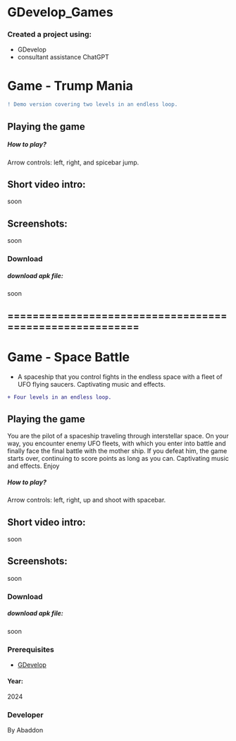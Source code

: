 # GDevelop_Games

### Created a project using:
+ GDevelop
+ consultant assistance ChatGPT

# Game - Trump Mania
```diff
! Demo version covering two levels in an endless loop.
```


## Playing the game
##### How to play? </br>
Arrow controls: left, right, and spicebar jump.
## Short video intro:
soon

## Screenshots:
soon

### Download
##### download apk file:
soon

## ========================================================
# Game - Space Battle
- A spaceship that you control fights in the endless space with a fleet of UFO flying saucers.
Captivating music and effects.
```diff
+ Four levels in an endless loop.
```
## Playing the game
You are the pilot of a spaceship traveling through interstellar space. On your way, you encounter enemy UFO fleets, with which you enter into battle and finally face the final battle with the mother ship.
If you defeat him, the game starts over, continuing to score points as long as you can. Captivating music and effects.
Enjoy

##### How to play? </br>
Arrow controls: left, right, up and shoot with spacebar.
## Short video intro:
soon

## Screenshots:
soon

### Download
##### download apk file:
soon

### Prerequisites
- [GDevelop](https://gdevelop.io)
#### Year:
2024

### Developer
By Abaddon

<br>

